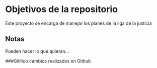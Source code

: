 # Objetivos de la repositorio

Este proyecto se encarga de manejar los planes de la liga de la justicia


## Notas
Pueden hacer lo que quieran...

###GitHub
cambios realizados en Github
